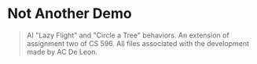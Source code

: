 # Not Another Demo
> AI "Lazy Flight" and "Circle a Tree" behaviors. An extension of assignment two of CS 596.
All files associated with the development made by AC De Leon.
